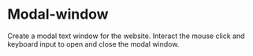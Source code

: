 # Modal-window

Create a modal text window for the website. Interact the mouse click and keyboard input to open and close the modal window.
